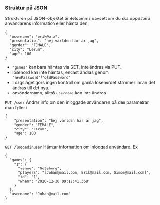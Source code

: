 ### Struktur på JSON
Strukturen på JSON-objektet är detsamma oavsett om du ska uppdatera användarens information eller hämta den.
```
{
  "username": "erik@a.a",
  "presentation": "hej världen här är jag",
  "gender": "FEMALE",
  "city": "Lerum",
  "age": 100
}
```

* ```"games"``` kan bara hämtas via GET, inte ändras via PUT.
* lösenord kan inte hämtas, endast ändras genom ```"newPassword"```/```"oldPassword"```
* I dagsläget görs ingen kontroll om gamla lösenordet stämmer innan det ändras till det nya.
* användarnamn, alltså `username` kan inte ändras

`PUT /user` Ändrar info om den inloggade användaren på den parametrar man fyller i
```
{
	"presentation": "hej världen här är jag",
	"gender": "FEMALE",
	"city": "Lerum",
	"age": 100
}
```


`GET /loggedinuser`
Hämtar information om inloggad användare. Ex

``` 
{
  "games": {
    "1": {
      "venue": "Göteborg",
      "players": "[Johan@mail.com, Erik@mail.com, Simon@mail.com]",
      "id": "1",
      "when": "2020-12-10 09:18:41.368"
    }
  },
  "username": "Johan@mail.com"
}
  ```

